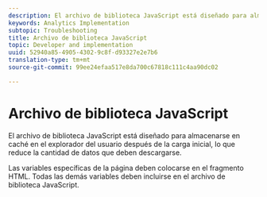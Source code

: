 ```yaml
---
description: El archivo de biblioteca JavaScript está diseñado para almacenarse en caché en el explorador del usuario después de la carga inicial, lo que reduce la cantidad de datos que deben descargarse.
keywords: Analytics Implementation
subtopic: Troubleshooting
title: Archivo de biblioteca JavaScript
topic: Developer and implementation
uuid: 52940a85-4905-4302-9c8f-d93327e2e7b6
translation-type: tm+mt
source-git-commit: 99ee24efaa517e8da700c67818c111c4aa90dc02

---
```



# Archivo de biblioteca JavaScript

El archivo de biblioteca JavaScript está diseñado para almacenarse en caché en el explorador del usuario después de la carga inicial, lo que reduce la cantidad de datos que deben descargarse.

Las variables específicas de la página deben colocarse en el fragmento HTML. Todas las demás variables deben incluirse en el archivo de biblioteca JavaScript.
